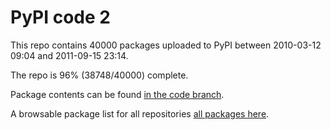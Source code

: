 # PyPI code 2

This repo contains 40000 packages uploaded to PyPI between 
2010-03-12 09:04 and 2011-09-15 23:14.

The repo is 96% (38748/40000) complete.

Package contents can be found [in the code branch](https://github.com/pypi-data/pypi-mirror-2/tree/code/packages).

A browsable package list for all repositories [all packages here](https://pypi-data.github.io/website/repositories/pypi-mirror-2).


